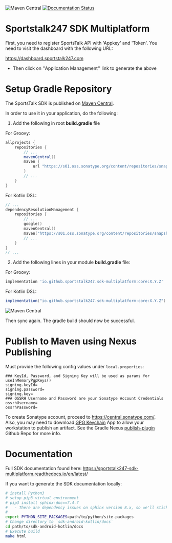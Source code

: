 ![Maven Central](https://img.shields.io/maven-central/v/io.github.sportstalk247.sdk-multiplatform/core?label=Maven%20Central)
[![Documentation Status](https://readthedocs.org/projects/sportstalk247-sdk-multiplatform/badge/?version=latest)](https://sportstalk247-sdk-multiplatform.readthedocs.io/en/latest/?badge=latest)


# Sportstalk247 SDK Multiplatform

First, you need to register SportsTalk API with 'Appkey' and 'Token'.
You need to visit the dashboard with the following URL:

https://dashboard.sportstalk247.com

- Then click on ''Application Management'' link to generate the above

# Setup Gradle Repository

The SportsTalk SDK is published on [Maven Central](https://central.sonatype.com/).

In order to use it in your application, do the following:

1. Add the following in root **build.gradle** file

For Groovy:
```groovy
allprojects {
    repositories {
        // ...
        mavenCentral()
        maven {
            url "https://s01.oss.sonatype.org/content/repositories/snapshots/"
        }
        // ...
    }
}
```
For Kotlin DSL:
```kotlin
// ...
dependencyResolutionManagement {
    repositories {
        // ...
        google()
        mavenCentral()
        maven("https://s01.oss.sonatype.org/content/repositories/snapshots/")
        // ...
    }
}
// ...
```

2. Add the following lines in your module **build.gradle** file:

For Groovy:
```groovy
implementation 'io.github.sportstalk247.sdk-multiplatform:core:X.Y.Z'
```

For Kotlin DSL:
```groovy
implementation("io.github.sportstalk247.sdk-multiplatform:core:X.Y.Z")
```

![Maven Central](https://img.shields.io/maven-central/v/io.github.sportstalk247.sdk-multiplatform/core?label=Maven%20Central)

Then sync again. The gradle build should now be successful.

# Publish to Maven using Nexus Publishing

Must provide the following config values under `local.properties`:
```properties
### KeyId, Password, and Signing Key will be used as params for useInMemoryPgpKeys()
signing.keyId=
signing.password=
signing.key=
### OSSRH Username and Password are your Sonatype Account Credentials
ossrhUsername=
ossrhPassword=
```
To create Sonatype account, proceed to https://central.sonatype.com/.
Also, you may need to download [GPG Keychain](https://gpgtools.org/) App to allow your workstation to publish an artifact.
See the Gradle Nexus [publish-plugin](https://github.com/gradle-nexus/publish-plugin) Github Repo for more info.

# Documentation

Full SDK documentation found here: https://sportstalk247-sdk-multiplatform.readthedocs.io/en/latest/

If you want to generate the SDK documentation locally:
```bash
# install Python3
# setup pip3 virtual environment
# pip3 install sphinx-doc==7.4.7
#   - There are dependency issues on sphinx version 8.x, so we'll stick to 7.x for now 
#  
export PYTHON_SITE_PACKAGES=path/to/python/site-packages
# Change directory to `sdk-android-kotlin/docs` 
cd path/to/sdk-android-kotlin/docs
# Execute build
make html
```
